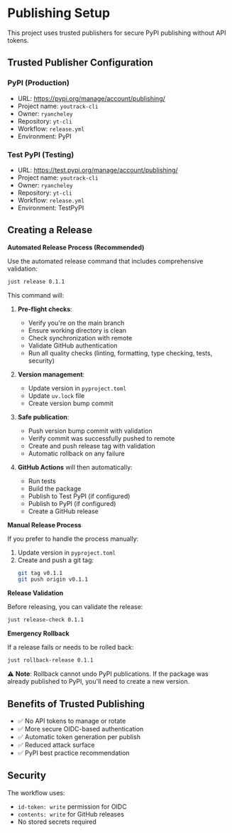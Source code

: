 # Publishing Setup

This project uses trusted publishers for secure PyPI publishing without API tokens.

## Trusted Publisher Configuration

### PyPI (Production)
- URL: https://pypi.org/manage/account/publishing/
- Project name: `youtrack-cli`
- Owner: `ryancheley`
- Repository: `yt-cli`
- Workflow: `release.yml`
- Environment: PyPI

### Test PyPI (Testing)
- URL: https://test.pypi.org/manage/account/publishing/
- Project name: `youtrack-cli`
- Owner: `ryancheley`
- Repository: `yt-cli`
- Workflow: `release.yml`
- Environment: TestPyPI

## Creating a Release

**Automated Release Process (Recommended)**

Use the automated release command that includes comprehensive validation:

```bash
just release 0.1.1
```

This command will:
1. **Pre-flight checks**:
   - Verify you're on the main branch
   - Ensure working directory is clean
   - Check synchronization with remote
   - Validate GitHub authentication
   - Run all quality checks (linting, formatting, type checking, tests, security)

2. **Version management**:
   - Update version in `pyproject.toml`
   - Update `uv.lock` file
   - Create version bump commit

3. **Safe publication**:
   - Push version bump commit with validation
   - Verify commit was successfully pushed to remote
   - Create and push release tag with validation
   - Automatic rollback on any failure

4. **GitHub Actions** will then automatically:
   - Run tests
   - Build the package
   - Publish to Test PyPI (if configured)
   - Publish to PyPI (if configured)
   - Create a GitHub release

**Manual Release Process**

If you prefer to handle the process manually:

1. Update version in `pyproject.toml`
2. Create and push a git tag:
   ```bash
   git tag v0.1.1
   git push origin v0.1.1
   ```

**Release Validation**

Before releasing, you can validate the release:

```bash
just release-check 0.1.1
```

**Emergency Rollback**

If a release fails or needs to be rolled back:

```bash
just rollback-release 0.1.1
```

⚠️ **Note**: Rollback cannot undo PyPI publications. If the package was already published to PyPI, you'll need to create a new version.

## Benefits of Trusted Publishing

- ✅ No API tokens to manage or rotate
- ✅ More secure OIDC-based authentication
- ✅ Automatic token generation per publish
- ✅ Reduced attack surface
- ✅ PyPI best practice recommendation

## Security

The workflow uses:
- `id-token: write` permission for OIDC
- `contents: write` for GitHub releases
- No stored secrets required
